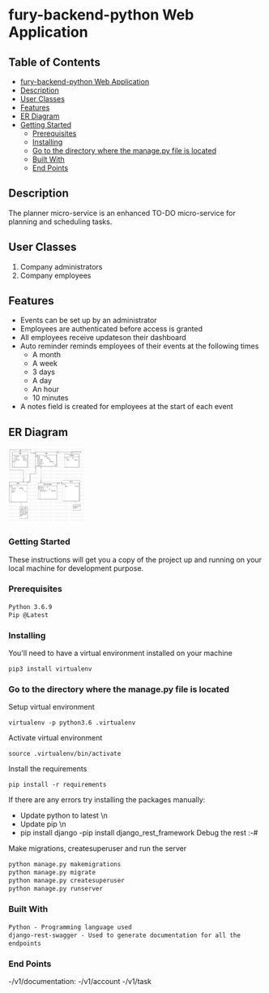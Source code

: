 # fury-backend-python Web Application

## Table of Contents
* [fury-backend-python Web Application](#fury-backend-python-web-application)
* [Description](#description)
* [User Classes](#user-classes)
* [Features](#features)
* [ER Diagram](#er-diagram)
* [Getting Started](#getting-started)
    * [Prerequisites](#prerequisites)
    * [Installing](#installing)
    * [Go to the directory where the manage.py file is located](#go-to-the-directory-where-the-managepy-file-is-located)
    * [Built With](#built-with)
    * [End Points](#end-points)



## Description
The planner micro-service is an enhanced TO-DO micro-service for planning and scheduling tasks.

## User Classes
1. Company administrators
2. Company employees

## Features
* Events can be set up by an administrator
* Employees are authenticated before access is granted
* All employees receive updateson their dashboard
* Auto reminder reminds employees of their events at the following times
  * A month
  * A week
  * 3 days
  * A day
  * An hour
  * 10 minutes
* A notes field is created for employees at the start of each event

## ER Diagram
<img src="ER Diagram.jpg"
     alt="ER diagram for planer microservice"
     style="width:150px; height:150px;" />

### Getting Started

These instructions will get you a copy of the project up and running on your local machine for development purpose.

### Prerequisites

    Python 3.6.9
    Pip @Latest

### Installing

You'll need to have a virtual environment installed on your machine

    pip3 install virtualenv
### Go to the directory where the manage.py file is located
Setup virtual environment

    virtualenv -p python3.6 .virtualenv

Activate virtual environment

    source .virtualenv/bin/activate

Install the requirements

    pip install -r requirements


If there are any errors try installing the packages manually:
- Update python to latest \n
- Update pip \n
- pip install django
-pip install django_rest_framework
Debug the rest :-#

    

Make migrations, createsuperuser and run the server

    python manage.py makemigrations
    python manage.py migrate
    python manage.py createsuperuser
    python manage.py runserver

### Built With

    Python - Programming language used
    django-rest-swagger - Used to generate documentation for all the endpoints
### End Points   

-/v1/documentation:
-/v1/account
-/v1/task
